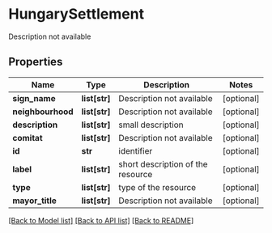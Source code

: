 # HungarySettlement

Description not available
## Properties
Name | Type | Description | Notes
------------ | ------------- | ------------- | -------------
**sign_name** | **list[str]** | Description not available | [optional] 
**neighbourhood** | **list[str]** | Description not available | [optional] 
**description** | **list[str]** | small description | [optional] 
**comitat** | **list[str]** | Description not available | [optional] 
**id** | **str** | identifier | [optional] 
**label** | **list[str]** | short description of the resource | [optional] 
**type** | **list[str]** | type of the resource | [optional] 
**mayor_title** | **list[str]** | Description not available | [optional] 

[[Back to Model list]](../README.md#documentation-for-models) [[Back to API list]](../README.md#documentation-for-api-endpoints) [[Back to README]](../README.md)


